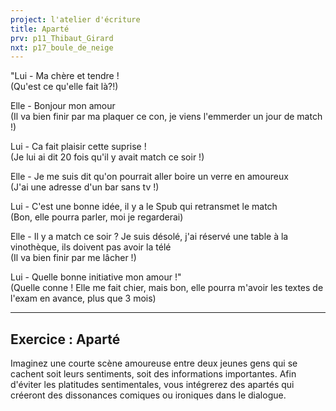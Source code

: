 ```yaml
---
project: l'atelier d'écriture
title: Aparté
prv: p11_Thibaut_Girard
nxt: p17_boule_de_neige
---
```


"Lui - Ma chère et tendre !  
(Qu'est ce qu'elle fait là?!)

Elle - Bonjour mon amour  
(Il va bien finir par ma plaquer ce con, je viens l'emmerder un jour de match !)

Lui - Ca fait plaisir cette suprise !  
(Je lui ai dit 20 fois qu'il y avait match ce soir !)

Elle - Je me suis dit qu'on pourrait aller boire un verre en amoureux  
(J'ai une adresse d'un bar sans tv !)

Lui - C'est une bonne idée, il y a le Spub qui retransmet le match  
(Bon, elle pourra parler, moi je regarderai)

Elle - Il y a match ce soir ? Je suis désolé, j'ai réservé une table à la vinothèque, ils doivent pas avoir la télé  
(Il va bien finir par me lâcher !)

Lui - Quelle bonne initiative mon amour !"                                     
(Quelle conne ! Elle me fait chier, mais bon, elle pourra m'avoir les textes de l'exam en avance, plus que 3 mois)

---
## Exercice : Aparté
Imaginez une courte scène amoureuse entre deux jeunes gens qui se cachent soit leurs sentiments, soit des informations importantes. Afin d'éviter les platitudes sentimentales, vous intégrerez des apartés qui créeront des dissonances comiques ou ironiques dans le dialogue.
